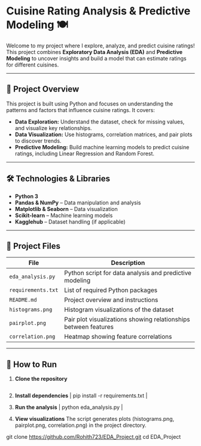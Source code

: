 # Cuisine Rating Analysis & Predictive Modeling 🍽️

Welcome to my project where I explore, analyze, and predict cuisine ratings! This project combines **Exploratory Data Analysis (EDA)** and **Predictive Modeling** to uncover insights and build a model that can estimate ratings for different cuisines.  

---

## 🌟 Project Overview

This project is built using Python and focuses on understanding the patterns and factors that influence cuisine ratings. It covers:

- **Data Exploration:** Understand the dataset, check for missing values, and visualize key relationships.  
- **Data Visualization:** Use histograms, correlation matrices, and pair plots to discover trends.  
- **Predictive Modeling:** Build machine learning models to predict cuisine ratings, including Linear Regression and Random Forest.  

---

## 🛠️ Technologies & Libraries

- **Python 3**
- **Pandas & NumPy** – Data manipulation and analysis
- **Matplotlib & Seaborn** – Data visualization
- **Scikit-learn** – Machine learning models
- **Kagglehub** – Dataset handling (if applicable)

---

## 📂 Project Files

| File | Description |
|------|-------------|
| `eda_analysis.py` | Python script for data analysis and predictive modeling |
| `requirements.txt` | List of required Python packages |
| `README.md` | Project overview and instructions |
| `histograms.png` | Histogram visualizations of the dataset |
| `pairplot.png` | Pair plot visualizations showing relationships between features |
| `correlation.png` | Heatmap showing feature correlations |

---

## 🚀 How to Run

1. **Clone the repository**
   ```bash

2. **Install dependencies**
| pip install -r requirements.txt |

3. **Run the analysis**
| python eda_analysis.py |


 4. **View visualizations**
The script generates plots (histograms.png, pairplot.png, correlation.png) in the project directory.


 git clone https://github.com/Rohith723/EDA_Project.git
   cd EDA_Project
